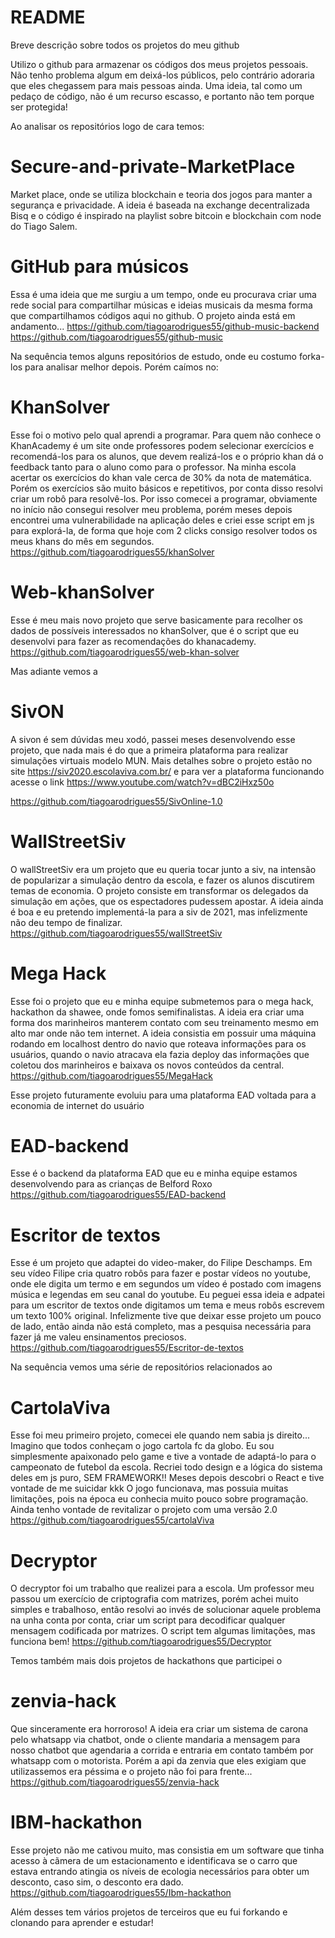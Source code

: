 # README
Breve descrição sobre todos os projetos do meu github


Utilizo o github para armazenar os códigos dos meus projetos pessoais. Não tenho problema algum em deixá-los públicos, pelo contrário adoraria que eles chegassem para mais pessoas ainda. Uma ideia, tal como um pedaço de código, não é um recurso escasso, e portanto não tem porque ser protegida!



Ao analisar os repositórios logo de cara temos:

# Secure-and-private-MarketPlace
Market place, onde se utiliza blockchain e teoria dos jogos para manter a segurança e privacidade. A ideia é baseada na exchange decentralizada Bisq e o código é inspirado na playlist sobre bitcoin e blockchain com node do Tiago Salem.


# GitHub para músicos
Essa é uma ideia que me surgiu a um tempo, onde eu procurava criar uma rede social para compartilhar músicas e ideias musicais da mesma forma que compartilhamos códigos aqui no github. O projeto ainda está em andamento...
https://github.com/tiagoarodrigues55/github-music-backend
https://github.com/tiagoarodrigues55/github-music

Na sequência temos alguns repositórios de estudo, onde eu costumo forka-los para analisar melhor depois. Porém caímos no:

# KhanSolver
Esse foi o motivo pelo qual aprendi a programar. Para quem não conhece o KhanAcademy é um site onde professores podem selecionar exercícios e recomendá-los para os alunos, que devem realizá-los e o próprio khan dá o feedback tanto para o aluno como para o professor. Na minha escola acertar os exercícios do khan vale cerca de 30% da nota de matemática. Porém os exercícios são muito básicos e repetitivos, por conta disso resolvi criar um robô para resolvê-los. Por isso comecei a programar, obviamente no início não consegui resolver meu problema, porém meses depois encontrei uma vulnerabilidade na aplicação deles e criei esse script em js para explorá-la, de forma que hoje com 2 clicks consigo resolver todos os meus khans do mês em segundos.
https://github.com/tiagoarodrigues55/khanSolver

# Web-khanSolver
Esse é meu mais novo projeto que serve basicamente para recolher os dados de possíveis interessados no khanSolver, que é o script que eu desenvolvi para fazer as recomendações do khanacademy.
https://github.com/tiagoarodrigues55/web-khan-solver


Mas adiante vemos a 

# SivON
A sivon é sem dúvidas meu xodó, passei meses desenvolvendo esse projeto, que nada mais é do que a primeira plataforma para realizar simulações virtuais modelo MUN. Mais detalhes sobre o projeto estão no site https://siv2020.escolaviva.com.br/ e para ver a plataforma funcionando acesse o link https://www.youtube.com/watch?v=dBC2iHxz50o

https://github.com/tiagoarodrigues55/SivOnline-1.0

# WallStreetSiv
O wallStreetSiv era um projeto que eu queria tocar junto a siv, na intensão de popularizar a simulação dentro da escola, e fazer os alunos discutirem temas de economia. O projeto consiste em transformar os delegados da simulação em ações, que os espectadores pudessem apostar. A ideia ainda é boa e eu pretendo implementá-la para a siv de 2021, mas infelizmente não deu tempo de finalizar.
https://github.com/tiagoarodrigues55/wallStreetSiv


# Mega Hack
Esse foi o projeto que eu e minha equipe submetemos para o mega hack, hackathon da shawee, onde fomos semifinalistas. A ideia era criar uma forma dos marinheiros manterem contato com seu treinamento mesmo em alto mar onde não tem internet. A ideia consistia em possuir uma máquina rodando em localhost dentro do navio que roteava informações para os usuários, quando o navio atracava ela fazia deploy das informações que coletou dos marinheiros e baixava os novos conteúdos da central.
https://github.com/tiagoarodrigues55/MegaHack

Esse projeto futuramente evoluiu para uma plataforma EAD voltada para a economia de internet do usuário
# EAD-backend
Esse é o backend da plataforma EAD que eu e minha equipe estamos desenvolvendo para as crianças de Belford Roxo
https://github.com/tiagoarodrigues55/EAD-backend

# Escritor de textos
Esse é um projeto que adaptei do video-maker, do Filipe Deschamps. Em seu vídeo Filipe cria quatro robôs para fazer e postar vídeos no youtube, onde ele digita um termo e em segundos um vídeo é postado com imagens música e legendas em seu canal do youtube. Eu peguei essa ideia e adpatei para um escritor de textos onde digitamos um tema e meus robôs escrevem um texto 100% original. Infelizmente tive que deixar esse projeto um pouco de lado, então ainda não está completo, mas a pesquisa necessária para fazer já me valeu ensinamentos preciosos.
https://github.com/tiagoarodrigues55/Escritor-de-textos

Na sequência vemos uma série de repositórios relacionados ao 

# CartolaViva
Esse foi meu primeiro projeto, comecei ele quando nem sabia js direito... Imagino que todos conheçam o jogo cartola fc da globo. Eu sou simplesmente apaixonado pelo game e tive a vontade de adaptá-lo para o campeonato de futebol da escola. Recriei todo design e a lógica do sistema deles em js puro, SEM FRAMEWORK!! Meses depois descobri o React e tive vontade de me suicidar kkk O jogo funcionava, mas possuia muitas limitações, pois na época eu conhecia muito pouco sobre programação. Ainda tenho vontade de revitalizar o projeto com uma versão 2.0
https://github.com/tiagoarodrigues55/cartolaViva

# Decryptor
O decryptor foi um trabalho que realizei para a escola. Um professor meu passou um exercício de criptografia com matrizes, porém achei muito simples e trabalhoso, então resolvi ao invés de solucionar aquele problema na unha conta por conta, criar um script para decodificar qualquer mensagem codificada por matrizes. O script tem algumas limitações, mas funciona bem!
https://github.com/tiagoarodrigues55/Decryptor

Temos também mais dois projetos de hackathons que participei o 
# zenvia-hack
Que sinceramente era horroroso! A ideia era criar um sistema de carona pelo whatsapp via chatbot, onde o cliente mandaria a mensagem para nosso chatbot que agendaria a corrida e entraria em contato também por whatsapp com o motorista. Porém a api da zenvia que eles exigiam que utilizassemos era péssima e o projeto não foi para frente...
https://github.com/tiagoarodrigues55/zenvia-hack

# IBM-hackathon
Esse projeto não me cativou muito, mas consistia em um software que tinha acesso à cãmera de um estacionamento e identificava se o carro que estava entrando atingia os níveis de ecologia necessários para obter um desconto, caso sim, o desconto era dado.
https://github.com/tiagoarodrigues55/Ibm-hackathon



Além desses tem vários projetos de terceiros que eu fui forkando e clonando para aprender e estudar!
